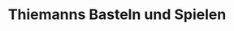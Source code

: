 ---
title: "Thiemanns Basteln und Spielen"
url: /ahaus/thiemanns-basteln-und-spielen/
shop: Spielzeug
---